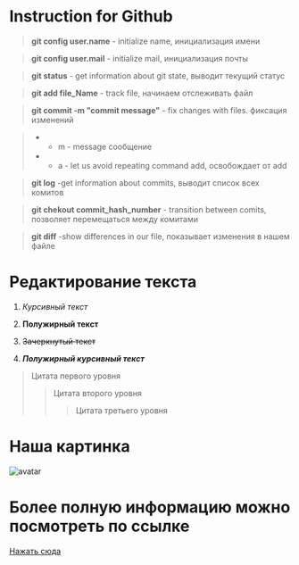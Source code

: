 # Instruction for Github

>**git config user.name** - initialize name, инициализация имени

>**git config user.mail** - initialize mail, инициализация почты

>**git status** - get information about git state, выводит текущий статус

>**git add file_Name** - track file, начинаем отслеживать файл

>**git commit -m "commit message"** - fix changes with files. фиксация изменений

>- - m - message сообщение
>- - a - let us avoid repeating command add, освобождает от add 

>**git log** -get information about commits, выводит список всех комитов

>**git chekout commit_hash_number** - transition between comits, позволяет перемещаться между комитами

>**git diff** -show differences in our file, показывает изменения в нашем файле

# Редактирование текста
1. *Курсивный текст*

2. **Полужирный текст**

3. ~~Зачеркнутый текст~~

4. ***Полужирный курсивный текст***

>Цитата первого уровня
>>Цитата второго уровня
>>>Цитата третьего уровня

# Наша картинка 

![avatar](https://miro.medium.com/max/1400/1*vB5N41B_wM8Bmgeq41262w.png)

# Более полную информацию можно посмотреть по ссылке
[Нажать сюда](https://gist.github.com/Jekins/2bf2d0638163f1294637)
